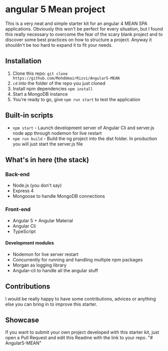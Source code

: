 # angular 5 Mean project
This is a very neat and simple starter kit for an angular 4 MEAN SPA applications. Obviously this won't be perfect for every situation, but I found this really necessary to overcome the fear of the scary blank project and to discover some best practices on how to structure a project.
Anyway it shouldn't be too hard to expand it to fit your needs.

## Installation
1. Clone this repo: `git clone https://github.com/MohdUmairRizvi/Angular5-MEAN`
2. `cd` into the folder of the repo you just cloned
3. Install npm dependencies `npm install`
4. Start a MongoDB instance
5. You're ready to go, give `npm run start` to test the application

## Built-in scripts
+ `npm start` - Launch development server of Angular Cli and server.js node app through nodemon for live restart
+ `npm run build` - Build the ng project into the dist folder. In production you will just start the server.js file


## What's in here (the stack)
### Back-end
+ Node.js (you don't say)
+ Express 4
+ Mongoose to handle MongoDB connections

### Front-end
+ Angular 5 + Angular Material
+ Angular Cli
+ TypeScript

#### Development modules
+ Nodemon for live server restart
+ Concurrently for running and handling multiple npm packages
+ Morgan as logging library
+ Angular-cli to handle all the angular stuff

## Contributions
I would be really happy to have some contributions, advices or anything else you can bring in to improve this starter.

## Showcase
If you want to submit your own project developed with this starter kit, just open a Pull Request and edit this Readme with the link to your repo.
"# Angular5-MEAN" 
